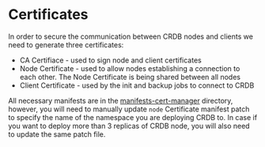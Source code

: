 # Certificates

In order to secure the communication between CRDB nodes and clients we need to generate three certificates:
- CA Certifiace - used to sign node and client certificates
- Node Certificate - used to allow nodes establishing a connection to each other. The Node Certificate is being shared between all nodes
- Client Certificate - used by the init and backup jobs to connect to CRDB

All necessary manifests are in the [manifests-cert-manager](https://github.com/utilitywarehouse/shared-kustomize-bases/tree/main/cockroachdb/manifests-cert-manager) directory, however, you will need to manually update
`node` Certificate manifest patch to specify the name of the namespace you are deploying CRDB to.
In case if you want to deploy more than 3 replicas of CRDB node, you will also need to update the same patch file.
